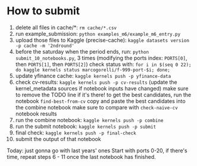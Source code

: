 # How to submit

1. delete all files in cache/*: `rm cache/*.csv`
2. run example_submission: `python examples_m6/example_m6_entry.py`
3. upload those files to Kaggle (precise-cache): `kaggle datasets version -p cache -m '2ndround'`
4. before the saturday when the period ends, run: `python submit_10_notebooks.py`, 3 times (modifying the ports index: `PORTS[0]`, then `PORTS[1]`, then `PORTS[2]`)
   check status with:  `for i in $(seq 0 22); do kaggle kernels status marcogorelli/f-999-port-$i; done;`
5. update yfinance cache: `kaggle kernels push -p yfinance-data`
6. check cv-results: `kaggle kernels push -p cv-results` (update the kernel_metadata sources if notebook inputs have changed)
   make sure to remove the TODO line if it's there!
   to get the best candidates, run the notebook `find-best-from-cv`
   copy and paste the best candidates into the combine notebook
   make sure to compare with `check-naive-cv` notebook results
8. run the combine notebook: `kaggle kernels push -p combine`
9. run the submit notebook: `kaggle kernels push -p submit`
10. final check: `kaggle kernels push -p final-check`
11. submit the output of that notebook

Today: just gonna go with last years' ones
Start with ports 0-20, if there's time, repeat steps 6 - 11 once the last notebook has finished.
